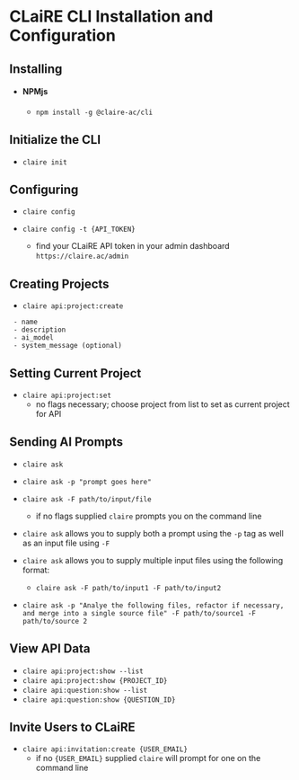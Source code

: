 # CLaiRE CLI Installation and Configuration

## Installing

- #### NPMjs
	- `npm install -g @claire-ac/cli`

## Initialize the CLI
- `claire init`

## Configuring
- `claire config`
- `claire config -t {API_TOKEN}`

	- find your CLaiRE API token in your admin dashboard `https://claire.ac/admin`

## Creating Projects
- `claire api:project:create`
```
 - name
 - description
 - ai_model
 - system_message (optional)
```

## Setting Current Project
- `claire api:project:set`
	- no flags necessary; choose project from list to set as current project for API

## Sending AI Prompts
- `claire ask`
- `claire ask -p "prompt goes here"`
- `claire ask -F path/to/input/file`
	- if no flags supplied `claire` prompts you on the command line

- `claire ask` allows you to supply both a prompt using the `-p` tag as well as an input file using `-F`
- `claire ask` allows you to supply multiple input files using the following format:
	- `claire ask -F path/to/input1 -F path/to/input2`
- `claire ask -p "Analye the following files, refactor if necessary, and merge into a single source file" -F path/to/source1 -F path/to/source 2`

## View API Data
- `claire api:project:show --list`
- `claire api:project:show {PROJECT_ID}`
- `claire api:question:show --list`
- `claire api:question:show {QUESTION_ID}`

## Invite Users to CLaiRE
- `claire api:invitation:create {USER_EMAIL}`
	- if no `{USER_EMAIL}` supplied `claire` will prompt for one on the command line
